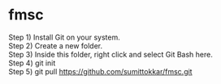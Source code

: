 # fmsc

Step 1) Install Git on your system. <br>
Step 2) Create a new folder. <br>
Step 3) Inside this folder, right click and select Git Bash here.<br>
Step 4) git init<br>
Step 5) git pull https://github.com/sumittokkar/fmsc.git
